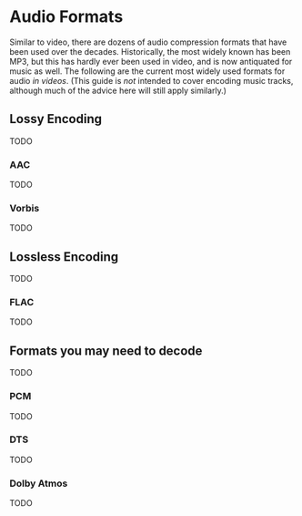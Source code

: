 # Audio Formats

Similar to video, there are dozens of audio compression formats that have been used over the decades.
Historically, the most widely known has been MP3, but this has hardly ever been used in video,
and is now antiquated for music as well. The following are the current most widely used formats
for audio _in videos_. (This guide is _not_ intended to cover encoding music tracks, although
much of the advice here will still apply similarly.)

## Lossy Encoding

TODO

### AAC

TODO

### Vorbis

TODO

## Lossless Encoding

TODO

### FLAC

TODO

## Formats you may need to decode

TODO

### PCM

TODO

### DTS

TODO

### Dolby Atmos

TODO
